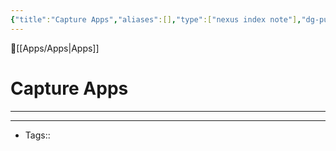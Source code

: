 ```yaml
---
{"title":"Capture Apps","aliases":[],"type":["nexus index note"],"dg-publish":true,"dg-pinned":true,"publish":true,"tags":["index-note"],"permalink":"/apps/capture-apps/capture-apps/","pinned":true,"dgPassFrontmatter":true,"created":"2023-09-08T08:41:47.554-07:00","updated":"2023-09-10T14:23:02.348-07:00"}
---
```



🔺[[Apps/Apps\|Apps]]

# Capture Apps
---











---
- Tags:: 








